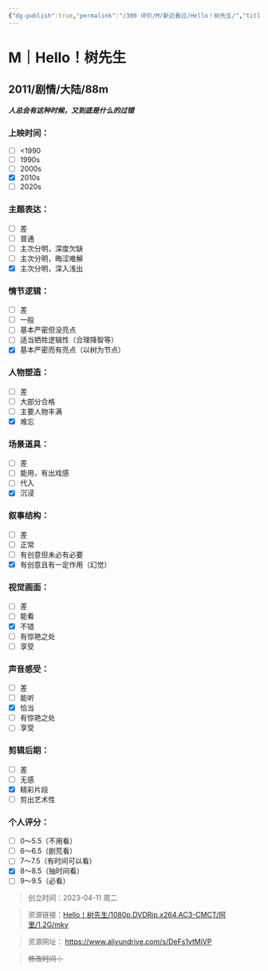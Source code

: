 ```yaml
---
{"dg-publish":true,"permalink":"/300 评价/M/新近看过/Hello！树先生/","title":"Hello！树先生","tags":["M","剧情"],"created":"2023-04-11T20:35:41.000+08:00","updated":"2024-01-12T12:02:46.468+08:00"}
---
```



# M｜Hello！树先生
## 2011/剧情/大陆/88m
***人总会有这种时候，又到底是什么的过错***
### 上映时间：
- [ ] <1990
- [ ] 1990s
- [ ] 2000s
- [x] 2010s
- [ ] 2020s
### 主题表达：
- [ ] 差
- [ ] 普通
- [ ] 主次分明，深度欠缺
- [ ] 主次分明，晦涩难解
- [x] 主次分明，深入浅出
### 情节逻辑：
- [ ] 差
- [ ] 一般
- [ ] 基本严密但没亮点
- [ ] 适当牺牲逻辑性（合理降智等）
- [x] 基本严密而有亮点（以树为节点）
### 人物塑造：
- [ ] 差
- [ ] 大部分合格
- [ ] 主要人物丰满
- [x] 难忘
### 场景道具：
- [ ] 差
- [ ] 能用，有出戏感
- [ ] 代入
- [x] 沉浸
### 叙事结构：
- [ ] 差
- [ ] 正常
- [ ] 有创意但未必有必要
- [x] 有创意且有一定作用（幻觉）
### 视觉画面：
- [ ] 差
- [ ] 能看
- [x] 不错
- [ ] 有惊艳之处
- [ ] 享受
### 声音感受：
- [ ] 差
- [ ] 能听
- [x] 恰当
- [ ] 有惊艳之处
- [ ] 享受
### 剪辑后期：
- [ ] 差
- [ ] 无感
- [x] 精彩片段
- [ ] 剪出艺术性
### 个人评分：
- [ ] 0～5.5（不用看）
- [ ] 6～6.5（剧荒看）
- [ ] 7～7.5（有时间可以看）
- [x] 8～8.5（抽时间看）
- [ ] 9～9.5（必看）

>创立时间：2023-04-11 周二

>资源链接：[Hello！树先生/1080p.DVDRip.x264.AC3-CMCT/阿里/1.2G/mkv](https://www.aliyundrive.com/s/DeFs1vtMiVP)

>资源网址：
>https://www.aliyundrive.com/s/DeFs1vtMiVP

>~~修改时间：~~



